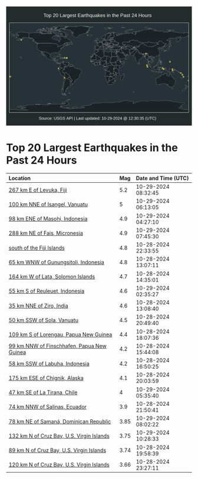 ![Map](./map.png)

# Top 20 Largest Earthquakes in the Past 24 Hours

| Location | Mag | Date and Time (UTC) |
|:---|:---|:---|
| [267 km E of Levuka, Fiji](https://earthquake.usgs.gov/earthquakes/eventpage/us7000nnsg) | 5.2 | 10-29-2024 08:32:45 |
| [100 km NNE of Isangel, Vanuatu](https://earthquake.usgs.gov/earthquakes/eventpage/us7000nnrv) | 5 | 10-29-2024 06:13:05 |
| [98 km ENE of Masohi, Indonesia](https://earthquake.usgs.gov/earthquakes/eventpage/us7000nnr7) | 4.9 | 10-29-2024 04:27:10 |
| [288 km NE of Fais, Micronesia](https://earthquake.usgs.gov/earthquakes/eventpage/us7000nns7) | 4.9 | 10-29-2024 07:45:30 |
| [south of the Fiji Islands](https://earthquake.usgs.gov/earthquakes/eventpage/us7000nnpu) | 4.8 | 10-28-2024 22:33:55 |
| [65 km WNW of Gunungsitoli, Indonesia](https://earthquake.usgs.gov/earthquakes/eventpage/us7000nnmk) | 4.8 | 10-28-2024 13:07:11 |
| [164 km W of Lata, Solomon Islands](https://earthquake.usgs.gov/earthquakes/eventpage/us7000nnn1) | 4.7 | 10-28-2024 14:35:01 |
| [55 km S of Reuleuet, Indonesia](https://earthquake.usgs.gov/earthquakes/eventpage/us7000nnqs) | 4.6 | 10-29-2024 02:35:27 |
| [35 km NNE of Ziro, India](https://earthquake.usgs.gov/earthquakes/eventpage/us7000nnml) | 4.6 | 10-28-2024 13:08:40 |
| [50 km SSW of Sola, Vanuatu](https://earthquake.usgs.gov/earthquakes/eventpage/us7000nnpf) | 4.5 | 10-28-2024 20:49:40 |
| [109 km S of Lorengau, Papua New Guinea](https://earthquake.usgs.gov/earthquakes/eventpage/us7000nnnx) | 4.4 | 10-28-2024 18:07:36 |
| [99 km NNW of Finschhafen, Papua New Guinea](https://earthquake.usgs.gov/earthquakes/eventpage/us7000nnna) | 4.2 | 10-28-2024 15:44:08 |
| [58 km SSW of Labuha, Indonesia](https://earthquake.usgs.gov/earthquakes/eventpage/us7000nnnp) | 4.2 | 10-28-2024 16:50:25 |
| [175 km ESE of Chignik, Alaska](https://earthquake.usgs.gov/earthquakes/eventpage/ak024dvs88t2) | 4.1 | 10-28-2024 20:03:59 |
| [47 km SE of La Tirana, Chile](https://earthquake.usgs.gov/earthquakes/eventpage/us7000nnrs) | 4 | 10-29-2024 05:35:40 |
| [74 km NNW of Salinas, Ecuador](https://earthquake.usgs.gov/earthquakes/eventpage/us7000nnpr) | 3.9 | 10-28-2024 21:50:41 |
| [78 km NE of Samaná, Dominican Republic](https://earthquake.usgs.gov/earthquakes/eventpage/pr2024303002) | 3.85 | 10-29-2024 08:02:22 |
| [132 km N of Cruz Bay, U.S. Virgin Islands](https://earthquake.usgs.gov/earthquakes/eventpage/pr2024303003) | 3.75 | 10-29-2024 10:28:33 |
| [89 km N of Cruz Bay, U.S. Virgin Islands](https://earthquake.usgs.gov/earthquakes/eventpage/pr2024302002) | 3.74 | 10-28-2024 19:58:39 |
| [120 km N of Cruz Bay, U.S. Virgin Islands](https://earthquake.usgs.gov/earthquakes/eventpage/pr2024302003) | 3.66 | 10-28-2024 23:27:11 |
